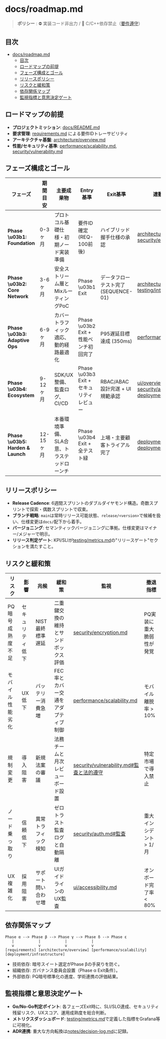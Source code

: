 # docs/roadmap.md

> **ポリシー** : :no_entry: 実装コード非出力 / :no_entry_sign: C/C++依存禁止（[要件遵守](./requirements.md#遵守事項)）

## 目次
- [docs/roadmap.md](#docsroadmapmd)
  - [目次](#目次)
  - [ロードマップの前提](#ロードマップの前提)
  - [フェーズ構成とゴール](#フェーズ構成とゴール)
  - [リリースポリシー](#リリースポリシー)
  - [リスクと緩和策](#リスクと緩和策)
  - [依存関係マップ](#依存関係マップ)
  - [監視指標と意思決定ゲート](#監視指標と意思決定ゲート)

## ロードマップの前提
- **プロジェクトミッション**: [docs/README.md](./README.md#ビジョンと位置づけ)
- **要求管理**: [requirements.md](./requirements.md) による要件IDトレーサビリティ
- **アーキテクチャ基盤**: [architecture/overview.md](./architecture/overview.md)
- **性能/セキュリティ基準**: [performance/scalability.md](./performance/scalability.md), [security/vulnerability.md](./security/vulnerability.md)

## フェーズ構成とゴール
| フェーズ | 期間目安 | 主要成果物 | Entry基準 | Exit基準 | 連動ドキュメント |
|----------|----------|------------|------------|-----------|------------------|
| **Phase \u03b1: Foundation** | 0-3ヶ月 | プロトコル基礎仕様・初期ノード実装準備 | 要件ID確定 (REQ-100前後) | ハイブリッド握手仕様の承認 | [architecture/interfaces.md](./architecture/interfaces.md), [security/encryption.md](./security/encryption.md)
| **Phase \u03b2: Core Network** | 3-6ヶ月 | 安全ストリーム層とMixルーティングPoC | Phase \u03b1 Exit | データフローテスト完了 (SEQUENCE-01) | [architecture/dataflow.md](./architecture/dataflow.md), [testing/integration-tests.md](./testing/integration-tests.md)
| **Phase \u03b3: Adaptive Ops** | 6-9ヶ月 | カバートラフィック適応、動的経路最適化 | Phase \u03b2 Exit + 性能ベンチ初回完了 | P95遅延目標達成 (350ms) | [performance/benchmark.md](./performance/benchmark.md)
| **Phase \u03b4: Ecosystem** | 9-12ヶ月 | SDK/UX整備、監査ログ、CI/CD | Phase \u03b3 Exit + セキュリティレビュー | RBAC/ABAC設計完遂 + UI規範承認 | [ui/overview.md](./ui/overview.md), [security/auth.md](./security/auth.md), [deployment/ci-cd.md](./deployment/ci-cd.md)
| **Phase \u03b5: Harden & Launch** | 12-15ヶ月 | 本番環境準備、SLA合意、トラステッドローンチ | Phase \u03b4 Exit + 全テスト緑 | 上場・主要顧客トライアル完了 | [deployment/infrastructure.md](./deployment/infrastructure.md), [deployment/rollback.md](./deployment/rollback.md)

## リリースポリシー
- **Release Cadence**: 6週間スプリントのダブルダイヤモンド構造。奇数スプリントで探索・偶数スプリントで収束。
- **ブランチ戦略**: `main`は常時リリース可能状態、`release/<version>`で候補を扱い、仕様変更は`docs/`配下から着手。
- **バージョニング**: セマンティックバージョニングに準拠。仕様変更はマイナー/メジャーで明示。
- **リリース判定ゲート**: KPI/SLIが[testing/metrics.md](./testing/metrics.md)の"リリースゲート"セクションを満たすこと。

## リスクと緩和策
| リスク | 影響 | 兆候 | 緩和策 | 監視 | 撤退指標 |
|--------|------|------|--------|------|-----------|
| PQ暗号成熟度不足 | セキュリティ低下 | NIST最終標準遅延 | 二重鍵交換の維持とサンドボックス評価 | [security/encryption.md](./security/encryption.md) | PQ実装に重大脆弱性が発覚 |
| モバイル性能劣化 | UX低下 | バッテリー消費急増 | FEC率とカバー交通をアダプティブ制御 | [performance/scalability.md](./performance/scalability.md) | モバイル離脱率 > 10% |
| 規制変更 | 導入阻害 | 新規法案の審議 | 法務チームと月次レビューボード設置 | [security/vulnerability.md#監査と法的遵守](./security/vulnerability.md#監査と法的遵守) | 特定市場で導入禁止 |
| ノード乗っ取り | 信頼低下 | 異常トラフィック検知 | ゼロトラスト監査ログと自動隔離 | [security/auth.md#監査](./security/auth.md#監査) | 重大インシデント > 1/月 |
| UX複雑化 | 採用阻害 | サポート問い合わせ増 | UIガイドラインのUX監査 | [ui/accessibility.md](./ui/accessibility.md) | オンボード完了率 < 80% |

## 依存関係マップ
```
Phase α --> Phase β --> Phase γ --> Phase δ --> Phase ε
   |           |           |           |
   v           v           v           v
[requirements] [architecture/overview] [performance/scalability] [deployment/infrastructure]
```
- 技術依存: 暗号スイート選定がPhase βの手戻りを防ぐ。
- 組織依存: ガバナンス委員会設置（Phase α Exit条件）。
- 外部依存: PQ暗号標準化の進度、学術連携の評価結果。

## 監視指標と意思決定ゲート
- **Go/No-Go判定ポイント**: 各フェーズExit時に、SLI/SLO達成、セキュリティ残留リスク、UXスコア、運用成熟度を総合判断。
- **メトリクスダッシュボード**: [testing/metrics.md](./testing/metrics.md)で定義した指標をGrafana等に可視化。
- **ADR連携**: 重大な方向転換は[notes/decision-log.md](./notes/decision-log.md)に記録。